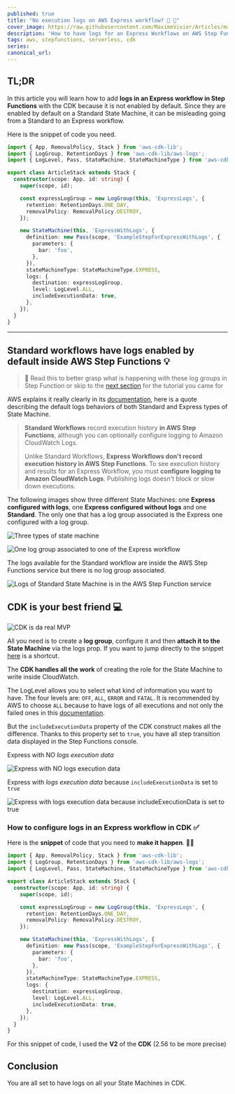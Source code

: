 ```yaml
---
published: true
title: "No execution logs on AWS Express workflow? 🤔 📖"
cover_image: https://raw.githubusercontent.com/MaximeVivier/Articles/master/blog-posts/step-function-learnings/assets/banner.png
description: 'How to have logs for an Express Workflows on AWS Step Functions with the CDK'
tags: aws, stepfunctions, serverless, cdk
series:
canonical_url:
---
```


## TL;DR

In this article you will learn how to add **logs in an Express workflow in Step Functions** with the CDK because it is not enabled by default. Since they are enabled by default on a Standard State Machine, it can be misleading going from a Standard to an Express workflow.

Here is the snippet of code you need.

```ts
import { App, RemovalPolicy, Stack } from 'aws-cdk-lib';
import { LogGroup, RetentionDays } from 'aws-cdk-lib/aws-logs';
import { LogLevel, Pass, StateMachine, StateMachineType } from 'aws-cdk-lib/aws-stepfunctions';

export class ArticleStack extends Stack {
  constructor(scope: App, id: string) {
    super(scope, id);

    const expressLogGroup = new LogGroup(this, 'ExpressLogs', {
      retention: RetentionDays.ONE_DAY,
      removalPolicy: RemovalPolicy.DESTROY,
    });

    new StateMachine(this, 'ExpressWithLogs', {
      definition: new Pass(scope, 'ExampleStepForExpressWithLogs', {
        parameters: {
          bar: 'foo',
        },
      }),
      stateMachineType: StateMachineType.EXPRESS,
      logs: {
        destination: expressLogGroup,
        level: LogLevel.ALL,
        includeExecutionData: true,
      },
    });
  }
}
```

---

## Standard workflows have logs enabled by default inside AWS Step Functions :bulb:
> :orange_book: Read this to better grasp what is happening with these log groups in Step Function or skip to the [next section](#tuto-part) for the tutorial you came for

AWS explains it really clearly in its [documentation](https://docs.aws.amazon.com/step-functions/latest/dg/cw-logs.html), here is a quote describing the default logs behaviors of both Standard and Express types of State Machine.

>**Standard Workflows** record execution history **in AWS Step Functions**, although you can optionally configure logging to Amazon CloudWatch Logs.
>
>Unlike Standard Workflows, **Express Workflows don't record execution history in AWS Step Functions**. To see execution history and results for an Express Workflow, you must **configure logging to Amazon CloudWatch Logs**. Publishing logs doesn't block or slow down executions.

The following images show three different State Machines: one **Express configured with logs**, one **Express configured without logs** and one **Standard**. The only one that has a log group associated is the Express one configured with a log group.

![Three types of state machine](./assets/three-types-of-state-machine.png 'Three types of state machine')

![One log group associated to one of the Express workflow](./assets/one-log-group.png 'One log group associated to one of the Express workflow')

The logs available for the Standard workflow are inside the AWS Step Functions service but there is no log group associated.

![Logs of Standard State Machine is in the AWS Step Function service](./assets/logs-for-standard-workflow.png 'Logs of Standard State Machine is in the AWS Step Function service')

## CDK is your best friend :computer:

![CDK is da real MVP](./assets/youDaRealMVP.jpeg 'CDK is da real MVP')

All you need is to create a **log group**, configure it and then **attach it to the State Machine** via the logs prop. If you want to jump directly to the snippet [here](#tuto-part) is a shortcut.

The **CDK handles all the work** of creating the role for the State Machine to write inside CloudWatch.

The LogLevel allows you to select what kind of information you want to have. The four levels are: `OFF`, `ALL`, `ERROR` and `FATAL`. It is recommended by AWS to choose `ALL` because to have logs of all executions and not only the failed ones in this [documentation](https://docs.aws.amazon.com/step-functions/latest/dg/diff-standard-express-exec-details-ui.html#exp-wf-exec-limitation-details-log-dependent-test).

But the `includeExecutionData` property of the CDK construct makes all the difference. Thanks to this property set to `true`, you have all step transition data displayed in the Step Functions console.

Express with NO *logs execution data*

![Express with NO logs execution data](./assets/express-with-logs-but-not-includeExecutionData-exec-logs.png 'Express with NO logs execution data')

Express with *logs execution data* because `includeExecutionData` is set to `true`

![Express with logs execution data because includeExecutionData is set to true](./assets/express-with-logs-exec-logs.png 'Express with logs execution data because includeExecutionData is set to true')

### How to configure logs in an Express workflow in CDK :white_check_mark:<a id="tuto-part"></a>

Here is the **snippet** of code that you need to **make it happen**. 🧑‍💻

```ts
import { App, RemovalPolicy, Stack } from 'aws-cdk-lib';
import { LogGroup, RetentionDays } from 'aws-cdk-lib/aws-logs';
import { LogLevel, Pass, StateMachine, StateMachineType } from 'aws-cdk-lib/aws-stepfunctions';

export class ArticleStack extends Stack {
  constructor(scope: App, id: string) {
    super(scope, id);

    const expressLogGroup = new LogGroup(this, 'ExpressLogs', {
      retention: RetentionDays.ONE_DAY,
      removalPolicy: RemovalPolicy.DESTROY,
    });

    new StateMachine(this, 'ExpressWithLogs', {
      definition: new Pass(scope, 'ExampleStepForExpressWithLogs', {
        parameters: {
          bar: 'foo',
        },
      }),
      stateMachineType: StateMachineType.EXPRESS,
      logs: {
        destination: expressLogGroup,
        level: LogLevel.ALL,
        includeExecutionData: true,
      },
    });
  }
}
```

For this snippet of code, I used the **V2** of the **CDK** (2.56 to be more precise)

## Conclusion

You are all set to have logs on all your State Machines in CDK.
